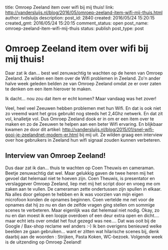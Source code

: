 title: Omroep Zeeland item over wifi bij mij thuis!
link: http://vandersluijs.nl/blog/2016/05/omroep-zeeland-item-wifi-mij-thuis.html
author: tvdsluijs
description: 
post_id: 2840
created: 2016/05/24 15:20:15
created_gmt: 2016/05/24 15:20:15
comment_status: open
post_name: omroep-zeeland-item-wifi-mij-thuis
status: publish
post_type: post

# Omroep Zeeland item over wifi bij mij thuis!

Daar zat ik dan... best wel zenuwachtig te wachten op de heren van Omroep Zeeland. Ze wilden een item over de Wifi problemen in Zeeland. Zo'n ander halve week geleden belden ze van Omroep Zeeland omdat ze er over zaten te denken om een item hierover te maken. 

Ik dacht... nou zou dat item er echt komen? Maar vandaag was het zover! 

Veel, heel veel Zeeuwen hebben problemen met hun Wifi. En dat is ook niet zo vreemd want het gros gebruikt nog steeds het 2,4Ghz netwerk. En dat zit vol, knalletje vol. Dus Omroep Zeeland dook er in om er een item over te maken en zo de Zeeuwen te helpen aan een beter Wifi ervaring. En blijkbaar kwamen ze door dit artikel: http://vandersluijs.nl/blog/2015/01/snel-wifi-gooi-je-zeelandnet-modem-er.html bij mij uit. Ze wilden graag een interview over hoe gebruikers in Zeeland hun wifi signaal zouden kunnen verbeteren. 

## Interview van Omroep Zeeland!

Dus daar zat ik dan... thuis te wachten op Coen Theuwis en cameraman. Beetje zenuwachtig dat wel. Maar gelukkig gaven de twee heren mij het gevoel dat helemaal niet te hoeven zijn. Coen Theuwis, is presentator en verslaggever Omroep Zeeland, liep met mij het script door en vroeg me om zaken aan te vullen. De cameraman zette ondertussen zijn spullen in elkaar. Na alles door gelopen te hebben en ik was voorzien van mijn eigen microfoon konden de opnames beginnen. Coen vertelde me net voor de opnames dat hij zo nu en dan de zelfde vragen ging stellen om sommige scenes te verbeteren. Maar eigenlijk was dat helemaal niet nodig. Okay, zo nu en dan moest ik een loopje overdoen of een deur extra open en dicht.... maar echt iets over omdat het fout gezegd was nee.... Dat was ooit bij de Google / Bax-shop reclame wel anders :-) Ik ben overigens benieuwd welke beelden ze gaan gebruiken... want er zitten wat hilarische scenes bij, denk daarbij aan de woorden : Strijken, Pasta Koken, WC-bezoek. Volgende week is de uitzending op Omroep Zeeland!